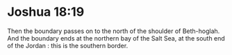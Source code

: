 # Joshua 18:19

Then the boundary passes on to the north of the shoulder of Beth-hoglah. And the boundary ends at the northern bay of the Salt Sea, at the south end of the Jordan : this is the southern border.
